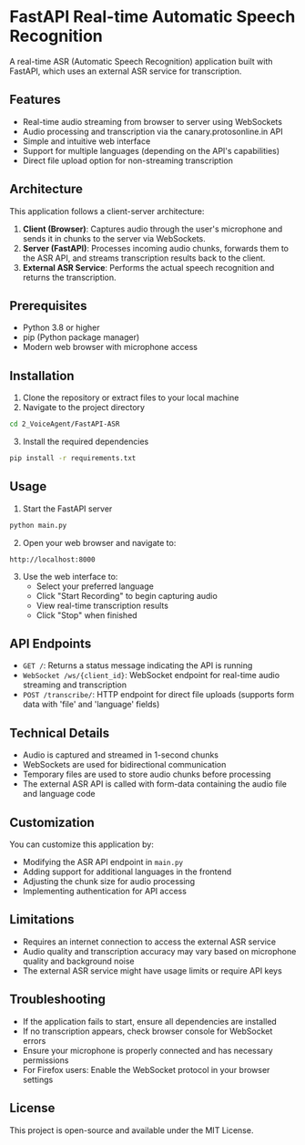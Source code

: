 # FastAPI Real-time Automatic Speech Recognition

A real-time ASR (Automatic Speech Recognition) application built with FastAPI, which uses an external ASR service for transcription.

## Features

- Real-time audio streaming from browser to server using WebSockets
- Audio processing and transcription via the canary.protosonline.in API
- Simple and intuitive web interface
- Support for multiple languages (depending on the API's capabilities)
- Direct file upload option for non-streaming transcription

## Architecture

This application follows a client-server architecture:

1. **Client (Browser)**: Captures audio through the user's microphone and sends it in chunks to the server via WebSockets.
2. **Server (FastAPI)**: Processes incoming audio chunks, forwards them to the ASR API, and streams transcription results back to the client.
3. **External ASR Service**: Performs the actual speech recognition and returns the transcription.

## Prerequisites

- Python 3.8 or higher
- pip (Python package manager)
- Modern web browser with microphone access

## Installation

1. Clone the repository or extract files to your local machine
2. Navigate to the project directory

```bash
cd 2_VoiceAgent/FastAPI-ASR
```

3. Install the required dependencies

```bash
pip install -r requirements.txt
```

## Usage

1. Start the FastAPI server

```bash
python main.py
```

2. Open your web browser and navigate to:

```
http://localhost:8000
```

3. Use the web interface to:
   - Select your preferred language
   - Click "Start Recording" to begin capturing audio
   - View real-time transcription results
   - Click "Stop" when finished

## API Endpoints

- `GET /`: Returns a status message indicating the API is running
- `WebSocket /ws/{client_id}`: WebSocket endpoint for real-time audio streaming and transcription
- `POST /transcribe/`: HTTP endpoint for direct file uploads (supports form data with 'file' and 'language' fields)

## Technical Details

- Audio is captured and streamed in 1-second chunks
- WebSockets are used for bidirectional communication
- Temporary files are used to store audio chunks before processing
- The external ASR API is called with form-data containing the audio file and language code

## Customization

You can customize this application by:

- Modifying the ASR API endpoint in `main.py`
- Adding support for additional languages in the frontend
- Adjusting the chunk size for audio processing
- Implementing authentication for API access

## Limitations

- Requires an internet connection to access the external ASR service
- Audio quality and transcription accuracy may vary based on microphone quality and background noise
- The external ASR service might have usage limits or require API keys

## Troubleshooting

- If the application fails to start, ensure all dependencies are installed
- If no transcription appears, check browser console for WebSocket errors
- Ensure your microphone is properly connected and has necessary permissions
- For Firefox users: Enable the WebSocket protocol in your browser settings

## License

This project is open-source and available under the MIT License. 